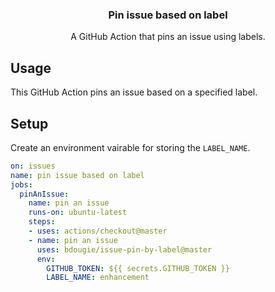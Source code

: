 <h3 align="center">Pin issue based on label</h3>
<p align="center">A GitHub Action that pins an issue using labels.<p>

## Usage

This GitHub Action pins an issue based on a specified label. 


## Setup

Create an environment vairable for storing the `LABEL_NAME`.

```yml
on: issues
name: pin issue based on label
jobs:
  pinAnIssue:
    name: pin an issue
    runs-on: ubuntu-latest
    steps:
    - uses: actions/checkout@master
    - name: pin an issue
      uses: bdougie/issue-pin-by-label@master
      env:
        GITHUB_TOKEN: ${{ secrets.GITHUB_TOKEN }}
        LABEL_NAME: enhancement
```
